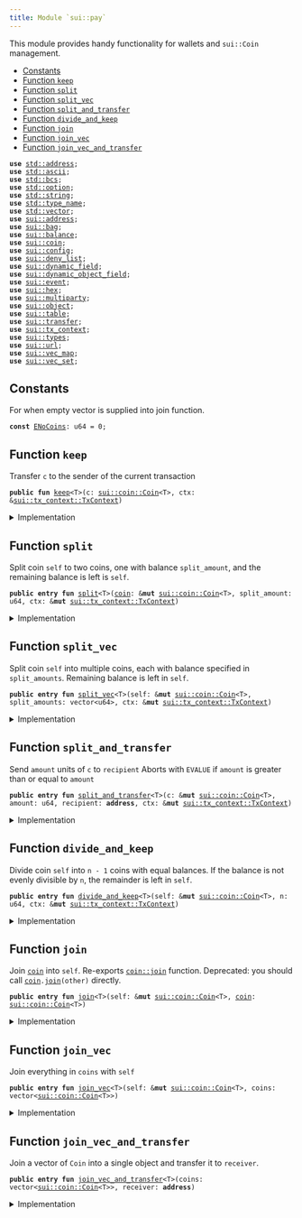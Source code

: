 ```yaml
---
title: Module `sui::pay`
---
```


This module provides handy functionality for wallets and <code>sui::Coin</code> management.


-  [Constants](#@Constants_0)
-  [Function `keep`](#sui_pay_keep)
-  [Function `split`](#sui_pay_split)
-  [Function `split_vec`](#sui_pay_split_vec)
-  [Function `split_and_transfer`](#sui_pay_split_and_transfer)
-  [Function `divide_and_keep`](#sui_pay_divide_and_keep)
-  [Function `join`](#sui_pay_join)
-  [Function `join_vec`](#sui_pay_join_vec)
-  [Function `join_vec_and_transfer`](#sui_pay_join_vec_and_transfer)


<pre><code><b>use</b> <a href="../std/address.md#std_address">std::address</a>;
<b>use</b> <a href="../std/ascii.md#std_ascii">std::ascii</a>;
<b>use</b> <a href="../std/bcs.md#std_bcs">std::bcs</a>;
<b>use</b> <a href="../std/option.md#std_option">std::option</a>;
<b>use</b> <a href="../std/string.md#std_string">std::string</a>;
<b>use</b> <a href="../std/type_name.md#std_type_name">std::type_name</a>;
<b>use</b> <a href="../std/vector.md#std_vector">std::vector</a>;
<b>use</b> <a href="../sui/address.md#sui_address">sui::address</a>;
<b>use</b> <a href="../sui/bag.md#sui_bag">sui::bag</a>;
<b>use</b> <a href="../sui/balance.md#sui_balance">sui::balance</a>;
<b>use</b> <a href="../sui/coin.md#sui_coin">sui::coin</a>;
<b>use</b> <a href="../sui/config.md#sui_config">sui::config</a>;
<b>use</b> <a href="../sui/deny_list.md#sui_deny_list">sui::deny_list</a>;
<b>use</b> <a href="../sui/dynamic_field.md#sui_dynamic_field">sui::dynamic_field</a>;
<b>use</b> <a href="../sui/dynamic_object_field.md#sui_dynamic_object_field">sui::dynamic_object_field</a>;
<b>use</b> <a href="../sui/event.md#sui_event">sui::event</a>;
<b>use</b> <a href="../sui/hex.md#sui_hex">sui::hex</a>;
<b>use</b> <a href="../sui/multiparty.md#sui_multiparty">sui::multiparty</a>;
<b>use</b> <a href="../sui/object.md#sui_object">sui::object</a>;
<b>use</b> <a href="../sui/table.md#sui_table">sui::table</a>;
<b>use</b> <a href="../sui/transfer.md#sui_transfer">sui::transfer</a>;
<b>use</b> <a href="../sui/tx_context.md#sui_tx_context">sui::tx_context</a>;
<b>use</b> <a href="../sui/types.md#sui_types">sui::types</a>;
<b>use</b> <a href="../sui/url.md#sui_url">sui::url</a>;
<b>use</b> <a href="../sui/vec_map.md#sui_vec_map">sui::vec_map</a>;
<b>use</b> <a href="../sui/vec_set.md#sui_vec_set">sui::vec_set</a>;
</code></pre>



<a name="@Constants_0"></a>

## Constants


<a name="sui_pay_ENoCoins"></a>

For when empty vector is supplied into join function.


<pre><code><b>const</b> <a href="../sui/pay.md#sui_pay_ENoCoins">ENoCoins</a>: u64 = 0;
</code></pre>



<a name="sui_pay_keep"></a>

## Function `keep`

Transfer <code>c</code> to the sender of the current transaction


<pre><code><b>public</b> <b>fun</b> <a href="../sui/pay.md#sui_pay_keep">keep</a>&lt;T&gt;(c: <a href="../sui/coin.md#sui_coin_Coin">sui::coin::Coin</a>&lt;T&gt;, ctx: &<a href="../sui/tx_context.md#sui_tx_context_TxContext">sui::tx_context::TxContext</a>)
</code></pre>



<details>
<summary>Implementation</summary>


<pre><code><b>public</b> <b>fun</b> <a href="../sui/pay.md#sui_pay_keep">keep</a>&lt;T&gt;(c: Coin&lt;T&gt;, ctx: &TxContext) {
    <a href="../sui/transfer.md#sui_transfer_public_transfer">transfer::public_transfer</a>(c, ctx.sender())
}
</code></pre>



</details>

<a name="sui_pay_split"></a>

## Function `split`

Split coin <code>self</code> to two coins, one with balance <code>split_amount</code>,
and the remaining balance is left is <code>self</code>.


<pre><code><b>public</b> <b>entry</b> <b>fun</b> <a href="../sui/pay.md#sui_pay_split">split</a>&lt;T&gt;(<a href="../sui/coin.md#sui_coin">coin</a>: &<b>mut</b> <a href="../sui/coin.md#sui_coin_Coin">sui::coin::Coin</a>&lt;T&gt;, split_amount: u64, ctx: &<b>mut</b> <a href="../sui/tx_context.md#sui_tx_context_TxContext">sui::tx_context::TxContext</a>)
</code></pre>



<details>
<summary>Implementation</summary>


<pre><code><b>public</b> <b>entry</b> <b>fun</b> <a href="../sui/pay.md#sui_pay_split">split</a>&lt;T&gt;(<a href="../sui/coin.md#sui_coin">coin</a>: &<b>mut</b> Coin&lt;T&gt;, split_amount: u64, ctx: &<b>mut</b> TxContext) {
    <a href="../sui/pay.md#sui_pay_keep">keep</a>(<a href="../sui/coin.md#sui_coin">coin</a>.<a href="../sui/pay.md#sui_pay_split">split</a>(split_amount, ctx), ctx)
}
</code></pre>



</details>

<a name="sui_pay_split_vec"></a>

## Function `split_vec`

Split coin <code>self</code> into multiple coins, each with balance specified
in <code>split_amounts</code>. Remaining balance is left in <code>self</code>.


<pre><code><b>public</b> <b>entry</b> <b>fun</b> <a href="../sui/pay.md#sui_pay_split_vec">split_vec</a>&lt;T&gt;(self: &<b>mut</b> <a href="../sui/coin.md#sui_coin_Coin">sui::coin::Coin</a>&lt;T&gt;, split_amounts: vector&lt;u64&gt;, ctx: &<b>mut</b> <a href="../sui/tx_context.md#sui_tx_context_TxContext">sui::tx_context::TxContext</a>)
</code></pre>



<details>
<summary>Implementation</summary>


<pre><code><b>public</b> <b>entry</b> <b>fun</b> <a href="../sui/pay.md#sui_pay_split_vec">split_vec</a>&lt;T&gt;(self: &<b>mut</b> Coin&lt;T&gt;, split_amounts: vector&lt;u64&gt;, ctx: &<b>mut</b> TxContext) {
    <b>let</b> (<b>mut</b> i, len) = (0, split_amounts.length());
    <b>while</b> (i &lt; len) {
        <a href="../sui/pay.md#sui_pay_split">split</a>(self, split_amounts[i], ctx);
        i = i + 1;
    };
}
</code></pre>



</details>

<a name="sui_pay_split_and_transfer"></a>

## Function `split_and_transfer`

Send <code>amount</code> units of <code>c</code> to <code>recipient</code>
Aborts with <code>EVALUE</code> if <code>amount</code> is greater than or equal to <code>amount</code>


<pre><code><b>public</b> <b>entry</b> <b>fun</b> <a href="../sui/pay.md#sui_pay_split_and_transfer">split_and_transfer</a>&lt;T&gt;(c: &<b>mut</b> <a href="../sui/coin.md#sui_coin_Coin">sui::coin::Coin</a>&lt;T&gt;, amount: u64, recipient: <b>address</b>, ctx: &<b>mut</b> <a href="../sui/tx_context.md#sui_tx_context_TxContext">sui::tx_context::TxContext</a>)
</code></pre>



<details>
<summary>Implementation</summary>


<pre><code><b>public</b> <b>entry</b> <b>fun</b> <a href="../sui/pay.md#sui_pay_split_and_transfer">split_and_transfer</a>&lt;T&gt;(
    c: &<b>mut</b> Coin&lt;T&gt;,
    amount: u64,
    recipient: <b>address</b>,
    ctx: &<b>mut</b> TxContext,
) {
    <a href="../sui/transfer.md#sui_transfer_public_transfer">transfer::public_transfer</a>(c.<a href="../sui/pay.md#sui_pay_split">split</a>(amount, ctx), recipient)
}
</code></pre>



</details>

<a name="sui_pay_divide_and_keep"></a>

## Function `divide_and_keep`

Divide coin <code>self</code> into <code>n - 1</code> coins with equal balances. If the balance is
not evenly divisible by <code>n</code>, the remainder is left in <code>self</code>.


<pre><code><b>public</b> <b>entry</b> <b>fun</b> <a href="../sui/pay.md#sui_pay_divide_and_keep">divide_and_keep</a>&lt;T&gt;(self: &<b>mut</b> <a href="../sui/coin.md#sui_coin_Coin">sui::coin::Coin</a>&lt;T&gt;, n: u64, ctx: &<b>mut</b> <a href="../sui/tx_context.md#sui_tx_context_TxContext">sui::tx_context::TxContext</a>)
</code></pre>



<details>
<summary>Implementation</summary>


<pre><code><b>public</b> <b>entry</b> <b>fun</b> <a href="../sui/pay.md#sui_pay_divide_and_keep">divide_and_keep</a>&lt;T&gt;(self: &<b>mut</b> Coin&lt;T&gt;, n: u64, ctx: &<b>mut</b> TxContext) {
    <b>let</b> <b>mut</b> vec: vector&lt;Coin&lt;T&gt;&gt; = self.divide_into_n(n, ctx);
    <b>let</b> (<b>mut</b> i, len) = (0, vec.length());
    <b>while</b> (i &lt; len) {
        <a href="../sui/transfer.md#sui_transfer_public_transfer">transfer::public_transfer</a>(vec.pop_back(), ctx.sender());
        i = i + 1;
    };
    vec.destroy_empty();
}
</code></pre>



</details>

<a name="sui_pay_join"></a>

## Function `join`

Join <code><a href="../sui/coin.md#sui_coin">coin</a></code> into <code>self</code>. Re-exports <code><a href="../sui/coin.md#sui_coin_join">coin::join</a></code> function.
Deprecated: you should call <code><a href="../sui/coin.md#sui_coin">coin</a>.<a href="../sui/pay.md#sui_pay_join">join</a>(other)</code> directly.


<pre><code><b>public</b> <b>entry</b> <b>fun</b> <a href="../sui/pay.md#sui_pay_join">join</a>&lt;T&gt;(self: &<b>mut</b> <a href="../sui/coin.md#sui_coin_Coin">sui::coin::Coin</a>&lt;T&gt;, <a href="../sui/coin.md#sui_coin">coin</a>: <a href="../sui/coin.md#sui_coin_Coin">sui::coin::Coin</a>&lt;T&gt;)
</code></pre>



<details>
<summary>Implementation</summary>


<pre><code><b>public</b> <b>entry</b> <b>fun</b> <a href="../sui/pay.md#sui_pay_join">join</a>&lt;T&gt;(self: &<b>mut</b> Coin&lt;T&gt;, <a href="../sui/coin.md#sui_coin">coin</a>: Coin&lt;T&gt;) {
    self.<a href="../sui/pay.md#sui_pay_join">join</a>(<a href="../sui/coin.md#sui_coin">coin</a>)
}
</code></pre>



</details>

<a name="sui_pay_join_vec"></a>

## Function `join_vec`

Join everything in <code>coins</code> with <code>self</code>


<pre><code><b>public</b> <b>entry</b> <b>fun</b> <a href="../sui/pay.md#sui_pay_join_vec">join_vec</a>&lt;T&gt;(self: &<b>mut</b> <a href="../sui/coin.md#sui_coin_Coin">sui::coin::Coin</a>&lt;T&gt;, coins: vector&lt;<a href="../sui/coin.md#sui_coin_Coin">sui::coin::Coin</a>&lt;T&gt;&gt;)
</code></pre>



<details>
<summary>Implementation</summary>


<pre><code><b>public</b> <b>entry</b> <b>fun</b> <a href="../sui/pay.md#sui_pay_join_vec">join_vec</a>&lt;T&gt;(self: &<b>mut</b> Coin&lt;T&gt;, <b>mut</b> coins: vector&lt;Coin&lt;T&gt;&gt;) {
    <b>let</b> (<b>mut</b> i, len) = (0, coins.length());
    <b>while</b> (i &lt; len) {
        <b>let</b> <a href="../sui/coin.md#sui_coin">coin</a> = coins.pop_back();
        self.<a href="../sui/pay.md#sui_pay_join">join</a>(<a href="../sui/coin.md#sui_coin">coin</a>);
        i = i + 1
    };
    // safe because we've drained the vector
    coins.destroy_empty()
}
</code></pre>



</details>

<a name="sui_pay_join_vec_and_transfer"></a>

## Function `join_vec_and_transfer`

Join a vector of <code>Coin</code> into a single object and transfer it to <code>receiver</code>.


<pre><code><b>public</b> <b>entry</b> <b>fun</b> <a href="../sui/pay.md#sui_pay_join_vec_and_transfer">join_vec_and_transfer</a>&lt;T&gt;(coins: vector&lt;<a href="../sui/coin.md#sui_coin_Coin">sui::coin::Coin</a>&lt;T&gt;&gt;, receiver: <b>address</b>)
</code></pre>



<details>
<summary>Implementation</summary>


<pre><code><b>public</b> <b>entry</b> <b>fun</b> <a href="../sui/pay.md#sui_pay_join_vec_and_transfer">join_vec_and_transfer</a>&lt;T&gt;(<b>mut</b> coins: vector&lt;Coin&lt;T&gt;&gt;, receiver: <b>address</b>) {
    <b>assert</b>!(coins.length() &gt; 0, <a href="../sui/pay.md#sui_pay_ENoCoins">ENoCoins</a>);
    <b>let</b> <b>mut</b> self = coins.pop_back();
    <a href="../sui/pay.md#sui_pay_join_vec">join_vec</a>(&<b>mut</b> self, coins);
    <a href="../sui/transfer.md#sui_transfer_public_transfer">transfer::public_transfer</a>(self, receiver)
}
</code></pre>



</details>
